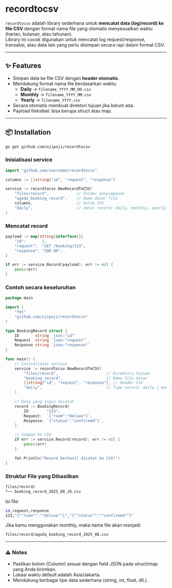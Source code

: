 # recordtocsv

`recordtocsv` adalah library sederhana untuk **mencatat data (log/record) ke file CSV** dengan format nama file yang otomatis menyesuaikan waktu (harian, bulanan, atau tahunan).  
Library ini cocok digunakan untuk mencatat log request/response, transaksi, atau data lain yang perlu disimpan secara rapi dalam format CSV.

---

## ✨ Features
- Simpan data ke file CSV dengan **header otomatis**.
- Mendukung format nama file berdasarkan waktu:
  - **Daily** → `filename_YYYY_MM_DD.csv`
  - **Monthly** → `filename_YYYY_MM.csv`
  - **Yearly** → `filename_YYYY.csv`
- Secara otomatis membuat direktori tujuan jika belum ada.
- Payload fleksibel: bisa berupa struct atau map.

---

## 📦 Installation

```bash
go get github.com/ojipoji/recordtocsv
```

### Inisialisasi service

```go
import "github.com/username/recordtocsv"

columns := []string{"id", "request", "response"}

service := recordtocsv.NewRecordToCSV(
    "files/record",            // Folder penyimpanan
    "agoda_booking_record",    // Nama dasar file
    columns,                   // Kolom CSV
    "daily",                   // Jenis record: daily, monthly, yearly
)
```

### Mencatat record

```go
payload := map[string]interface{}{
    "id":       1,
    "request":  "GET /booking/123",
    "response": "200 OK",
}

if err := service.Record(payload); err != nil {
    panic(err)
}
```

### Contoh secara keseluruhan

```go
package main

import (
	"fmt"
	"github.com/ojipoji/recordtocsv"
)

type BookingRecord struct {
	ID       string `json:"id"`
	Request  string `json:"request"`
	Response string `json:"response"`
}

func main() {
	// Inisialisasi service
	service := recordtocsv.NewRecordToCSV(
		"files/record",                     // Direktori tujuan
		"booking_record",                   // Nama file dasar
		[]string{"id", "request", "response"}, // Header CSV
		"daily",                            // Tipe record: daily | monthly | yearly
	)

	// Data yang ingin dicatat
	record := BookingRecord{
		ID:       "123",
		Request:  `{"room":"Deluxe"}`,
		Response: `{"status":"confirmed"}`,
	}

	// Simpan ke CSV
	if err := service.Record(record); err != nil {
		panic(err)
	}

	fmt.Println("Record berhasil dicatat ke CSV!")
}
```

### Struktur File yang Dihasilkan

```bash
files/record/
└── booking_record_2025_08_26.csv
```

Isi file:

```bash
id,request,response
123,"{""room"":""Deluxe""}","{""status"":""confirmed""}"
```

Jika kamu menggunakan monthly, maka nama file akan menjadi:

```bash
files/record/agoda_booking_record_2025_08.csv
```

---

### ⚠️ Notes

- Pastikan kolom (Column) sesuai dengan field JSON pada struct/map yang Anda kirimkan.
- Lokasi waktu default adalah Asia/Jakarta.
- Mendukung berbagai tipe data sederhana (string, int, float, dll.).



